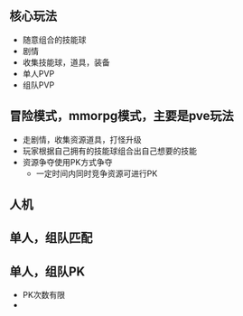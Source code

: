 ## 核心玩法
- 随意组合的技能球
- 剧情
- 收集技能球，道具，装备
- 单人PVP
- 组队PVP

## 冒险模式，mmorpg模式，主要是pve玩法
- 走剧情，收集资源道具，打怪升级
- 玩家根据自己拥有的技能球组合出自己想要的技能
- 资源争夺使用PK方式争夺
    - 一定时间内同时竞争资源可进行PK

## 人机

## 单人，组队匹配

## 单人，组队PK
- PK次数有限
- 